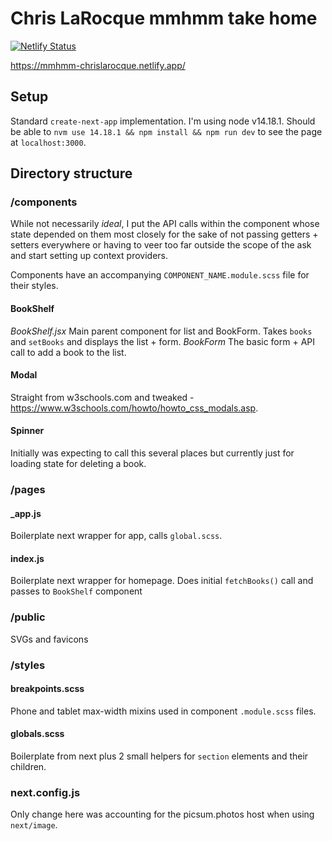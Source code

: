 # Chris LaRocque mmhmm take home
[![Netlify Status](https://api.netlify.com/api/v1/badges/11b845a9-2463-4101-ac0a-30040f4b6acc/deploy-status)](https://app.netlify.com/sites/mmhmm-chrislarocque/deploys)

https://mmhmm-chrislarocque.netlify.app/


## Setup 
Standard `create-next-app` implementation. I'm using node v14.18.1. Should be able to `nvm use 14.18.1 && npm install && npm run dev` to see the page at `localhost:3000`.

## Directory structure
### /components
While not necessarily _ideal_, I put the API calls within the component whose state depended on them most closely for the sake of not passing getters + setters everywhere or having to veer too far outside the scope of the ask and start setting up context providers.

Components have an accompanying `COMPONENT_NAME.module.scss` file for their styles. 

#### BookShelf
*BookShelf.jsx*
Main parent component for list and BookForm. Takes `books` and `setBooks` and displays the list + form.
*BookForm*
The basic form + API call to add a book to the list.
#### Modal
Straight from w3schools.com and tweaked - https://www.w3schools.com/howto/howto_css_modals.asp.
#### Spinner
Initially was expecting to call this several places but currently just for loading state for deleting a book.

### /pages
#### _app.js
Boilerplate next wrapper for app, calls `global.scss`.
#### index.js
Boilerplate next wrapper for homepage. Does initial `fetchBooks()` call and passes to `BookShelf` component

### /public
SVGs and favicons

### /styles
#### breakpoints.scss
Phone and tablet max-width mixins used in component `.module.scss` files.
#### globals.scss
Boilerplate from next plus 2 small helpers for `section` elements and their children.

### next.config.js
Only change here was accounting for the picsum.photos host when using `next/image`.

